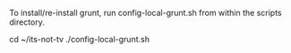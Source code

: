 To install/re-install grunt, run config-local-grunt.sh from within the scripts directory.

cd ~/its-not-tv
./config-local-grunt.sh